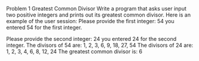 Problem 1
Greatest Common Divisor
Write a program that asks user input two positive integers and prints out its greatest common 
divisor. Here is an example of the user session:
Please provide the first integer: 54 you entered 54 for the first integer.

Please provide the second integer: 24 you entered 24 for the second integer.
The divisors of 54 are: 1, 2, 3, 6, 9, 18, 27, 54
The divisors of 24 are: 1, 2, 3, 4, 6, 8, 12, 24
The greatest common divisor is: 6
